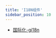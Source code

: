 ```yaml
---
title: 'I18N组件'
sidebar_position: 10
---
```


- [国际化-gi18n](output/goframe-v2.3-md/组件列表/I18N组件/国际化-gi18n)